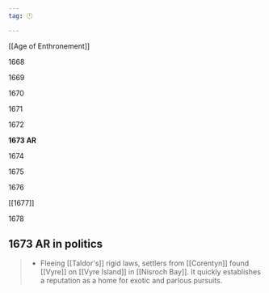 ```yaml
---
tag: 🕛

---
```

[[Age of Enthronement]]


1668

1669

1670

1671

1672

**1673 AR**

1674

1675

1676

[[1677]]

1678



## 1673 AR in politics

>  - Fleeing [[Taldor's]] rigid laws, settlers from [[Corentyn]] found [[Vyre]] on [[Vyre Island]] in [[Nisroch Bay]]. It quickly establishes a reputation as a home for exotic and parlous pursuits.






